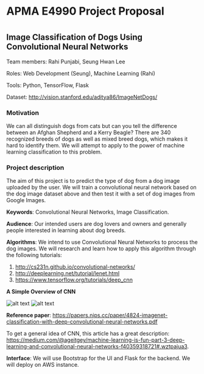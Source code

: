 <h1>APMA E4990 Project Proposal<h1>

<h2>Image Classification of Dogs Using Convolutional Neural Networks</h2>

Team members: Rahi Punjabi, Seung Hwan Lee

Roles: Web Development (Seung), Machine Learning (Rahi)

Tools: Python, TensorFlow, Flask

Dataset: http://vision.stanford.edu/aditya86/ImageNetDogs/

<h3>Motivation</h3>

We can all distinguish dogs from cats but can you tell the difference between an Afghan Shepherd and a Kerry Beagle? There are 340 recognized breeds of dogs as well as mixed breed dogs, which makes it hard to identify them. We will attempt to apply to the power of machine learning classification to this problem. 

<h3>Project description</h3>

The aim of this project is to predict the type of dog from a dog image uploaded by the user. We will train a convolutional neural network based on the dog image dataset above and then test it with a set of dog images from Google Images.

<b>Keywords</b>: Convolutional Neural Networks, Image Classification. 

<b>Audience</b>: Our intended users are dog lovers and owners and generally people interested in learning about dog breeds. 

<b>Algorithms</b>: We intend to use Convolutional Neural Networks to process the dog images. We will research and learn how to apply this algorithm through the following tutorials: 

1. http://cs231n.github.io/convolutional-networks/
2. http://deeplearning.net/tutorial/lenet.html
3. https://www.tensorflow.org/tutorials/deep_cnn

<b>A Simple Overview of CNN</b>

![alt text](https://cdn-images-1.medium.com/max/800/1*tJ1Rkl5xw_5izEZXmNfh5Q.png)
![alt text](https://cdn-images-1.medium.com/max/2000/1*JSnKtzEgiHd4p6UlNv_C7w.png)



<b>Reference paper</b>: https://papers.nips.cc/paper/4824-imagenet-classification-with-deep-convolutional-neural-networks.pdf

To get a general idea of CNN, this article has a great description: https://medium.com/@ageitgey/machine-learning-is-fun-part-3-deep-learning-and-convolutional-neural-networks-f40359318721#.wztpajua3. 

<b>Interface</b>: We will use Bootstrap for the UI and Flask for the backend. We will deploy on AWS instance. 





